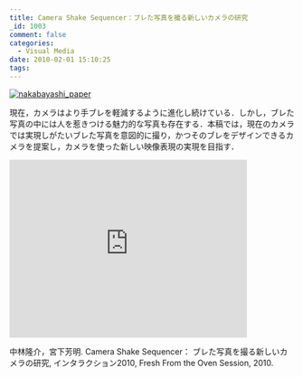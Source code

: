 ```yaml
---
title: Camera Shake Sequencer：ブレた写真を撮る新しいカメラの研究
_id: 1003
comment: false
categories:
  - Visual Media
date: 2010-02-01 15:10:25
tags:
---
```


[![nakabayashi_paper](/wp-content/uploads/2015/05/nakabayashi_paper.jpg)](/wp-content/uploads/2015/05/nakabayashi_paper.jpg)
<!--more-->

現在，カメラはより手ブレを軽減するように進化し続けている．しかし，ブレた写真の中には人を惹きつける魅力的な写真も存在する．本稿では，現在のカメラでは実現しがたいブレた写真を意図的に撮り，かつそのブレをデザインできるカメラを提案し，カメラを使った新しい映像表現の実現を目指す．


<iframe width="420" height="315" src="https://www.youtube.com/embed/YNrvqnorw9g" frameborder="0" allowfullscreen></iframe>


中林隆介，宮下芳明. Camera Shake Sequencer： ブレた写真を撮る新しいカメラの研究, インタラクション2010, Fresh From the Oven Session, 2010.
